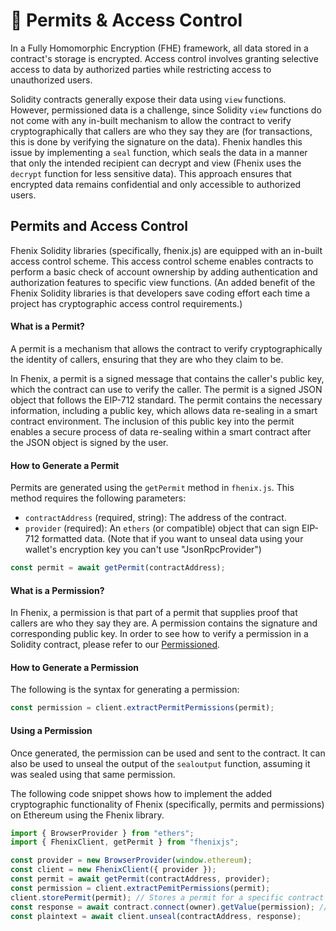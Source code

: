 # 🫷 Permits & Access Control

In a Fully Homomorphic Encryption (FHE) framework, all data stored in a contract's storage is encrypted. Access control involves granting selective access to data by authorized parties while restricting access to unauthorized users.

Solidity contracts generally expose their data using `view` functions. However, permissioned data is a challenge, since Solidity `view` functions do not come with any in-built mechanism to allow the contract to verify cryptographically that callers are who they say they are (for transactions, this is done by verifying the signature on the data).
Fhenix handles this issue by implementing a `seal` function, which seals the data in a manner that only the intended recipient can decrypt and view (Fhenix uses the `decrypt` function for less sensitive data). This approach ensures that encrypted data remains confidential and only accessible to authorized users.

## Permits and Access Control

Fhenix Solidity libraries (specifically, fhenix.js) are equipped with an in-built access control scheme. 
This access control scheme enables contracts to perform a basic check of account ownership by adding authentication and authorization features to specific view functions. 
(An added benefit of the Fhenix Solidity libraries is that developers save coding effort each time a project has cryptographic access control requirements.)

#### What is a Permit?

A permit is a mechanism that allows the contract to verify cryptographically the identity of callers, ensuring that they are who they claim to be.

In Fhenix, a permit is a signed message that contains the caller's public key, which the contract can use to verify the caller. The permit is a signed JSON object that follows the EIP-712 standard. 
The permit contains the necessary information, including a public key, which allows data re-sealing in a smart contract environment. 
The inclusion of this public key into the permit enables a secure process of data re-sealing within a smart contract after the JSON object is signed by the user.

#### How to Generate a Permit

Permits are generated using the `getPermit` method in `fhenix.js`. This method requires the following parameters:

* `contractAddress` (required, string): The address of the contract.
* `provider` (required): An `ethers` (or compatible) object that can sign EIP-712 formatted data. (Note that if you want to unseal data using your wallet's encryption key you can't use "JsonRpcProvider")

```javascript
const permit = await getPermit(contractAddress);
```

#### What is a Permission?

In Fhenix, a permission is that part of a permit that supplies proof that callers are who they say they are. 
A permission contains the signature and corresponding public key. 
In order to see how to verify a permission in a Solidity contract, please refer to our [Permissioned](../Solidity%20API/Permissioned.md).

#### How to Generate a Permission

The following is the syntax for generating a permission:

```javascript
const permission = client.extractPermitPermissions(permit);
```

#### Using a Permission

Once generated, the permission can be used and sent to the contract. It can also be used to unseal the output of the `sealoutput` function, assuming it was sealed using that same permission.

The following code snippet shows how to implement the added cryptographic functionality of Fhenix (specifically, permits and permissions) on Ethereum using the Fhenix library.

```javascript
import { BrowserProvider } from "ethers";
import { FhenixClient, getPermit } from "fhenixjs";

const provider = new BrowserProvider(window.ethereum);
const client = new FhenixClient({ provider });
const permit = await getPermit(contractAddress, provider);
const permission = client.extractPemitPermissions(permit);
client.storePermit(permit); // Stores a permit for a specific contract address.
const response = await contract.connect(owner).getValue(permission); // Calling "getValue" which is a view function in "contract"
const plaintext = await client.unseal(contractAddress, response);
```
